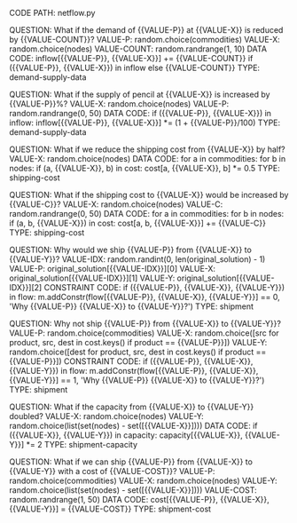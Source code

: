 CODE PATH: netflow.py


QUESTION: What if the demand of {{VALUE-P}} at {{VALUE-X}} is reduced by {{VALUE-COUNT}}?
VALUE-P: random.choice(commodities)
VALUE-X: random.choice(nodes)
VALUE-COUNT: random.randrange(1, 10)
DATA CODE:
inflow[{{VALUE-P}}, {{VALUE-X}}] += {{VALUE-COUNT}} if ({{VALUE-P}}, {{VALUE-X}}) in inflow else {{VALUE-COUNT}}
TYPE: demand-supply-data


QUESTION: What if the supply of pencil at {{VALUE-X}} is increased by {{VALUE-P}}%?
VALUE-X: random.choice(nodes)
VALUE-P: random.randrange(0, 50)
DATA CODE:
if ({{VALUE-P}}, {{VALUE-X}}) in inflow:
    inflow[{{VALUE-P}}, {{VALUE-X}}] *= (1 + {{VALUE-P}}/100)
TYPE: demand-supply-data


QUESTION: What if we reduce the shipping cost from {{VALUE-X}} by half?
VALUE-X: random.choice(nodes)
DATA CODE:
for a in commodities:
    for b in nodes:
        if (a, {{VALUE-X}}, b) in cost:
                cost[a, {{VALUE-X}}, b] *= 0.5
TYPE: shipping-cost


QUESTION: What if the shipping cost to {{VALUE-X}} would be increased by {{VALUE-C}}?
VALUE-X: random.choice(nodes)
VALUE-C: random.randrange(0, 50)
DATA CODE:
for a in commodities:
    for b in nodes:
        if (a, b, {{VALUE-X}}) in cost:
                cost[a, b, {{VALUE-X}}] += {{VALUE-C}}
TYPE: shipping-cost


QUESTION: Why would we ship {{VALUE-P}} from {{VALUE-X}} to {{VALUE-Y}}?
VALUE-IDX: random.randint(0, len(original_solution) - 1)
VALUE-P: original_solution[{{VALUE-IDX}}][0]
VALUE-X: original_solution[{{VALUE-IDX}}][1]
VALUE-Y: original_solution[{{VALUE-IDX}}][2]
CONSTRAINT CODE:
if ({{VALUE-P}}, {{VALUE-X}}, {{VALUE-Y}}) in flow:
    m.addConstr(flow[{{VALUE-P}}, {{VALUE-X}}, {{VALUE-Y}}] == 0, 'Why {{VALUE-P}} {{VALUE-X}} to {{VALUE-Y}}?')
TYPE: shipment


QUESTION: Why not ship {{VALUE-P}} from {{VALUE-X}} to {{VALUE-Y}}?
VALUE-P: random.choice(commodities)
VALUE-X: random.choice([src for product, src, dest in cost.keys() if product == {{VALUE-P}}])
VALUE-Y: random.choice([dest for product, src, dest in cost.keys() if product == {{VALUE-P}}])
CONSTRAINT CODE:
if ({{VALUE-P}}, {{VALUE-X}}, {{VALUE-Y}}) in flow:
    m.addConstr(flow[{{VALUE-P}}, {{VALUE-X}}, {{VALUE-Y}}] == 1, 'Why {{VALUE-P}} {{VALUE-X}} to {{VALUE-Y}}?')
TYPE: shipment

QUESTION: What if the capacity from {{VALUE-X}} to {{VALUE-Y}} doubled?
VALUE-X: random.choice(nodes)
VALUE-Y: random.choice(list(set(nodes) - set([{{VALUE-X}}])))
DATA CODE:
if ({{VALUE-X}}, {{VALUE-Y}}) in capacity:
    capacity[{{VALUE-X}}, {{VALUE-Y}}] *= 2
TYPE: shipment-capacity


QUESTION: What if we can ship {{VALUE-P}} from {{VALUE-X}} to {{VALUE-Y}} with a cost of {{VALUE-COST}}?
VALUE-P: random.choice(commodities)
VALUE-X: random.choice(nodes)
VALUE-Y: random.choice(list(set(nodes) - set([{{VALUE-X}}])))
VALUE-COST: random.randrange(1, 50)
DATA CODE:
cost[{{VALUE-P}}, {{VALUE-X}}, {{VALUE-Y}}] = {{VALUE-COST}}
TYPE: shipment-cost
